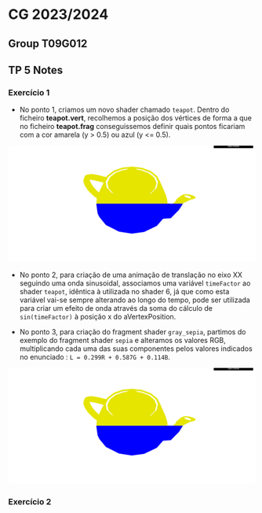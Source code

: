 # CG 2023/2024

## Group T09G012

## TP 5 Notes

### Exercício 1

- No ponto 1, criamos um novo shader chamado `teapot`. Dentro do ficheiro **teapot.vert**, recolhemos a posição dos vértices de forma a que no ficheiro **teapot.frag** conseguissemos definir quais pontos ficariam com a cor amarela (y > 0.5) ou azul (y <= 0.5).

![Screenshot 1](screenshots/cg-t09-g12-tp5-1.png)

- No ponto 2, para criação de uma animação de translação no eixo XX seguindo uma onda sinusoidal, associamos uma variável `timeFactor` ao shader `teapot`, idêntica à utilizada no shader 6, já que como esta variável vai-se sempre alterando ao longo do tempo, pode ser utilizada para criar um efeito de onda através da soma do cálculo de `sin(timeFactor)` à posição x do aVertexPosition.

- No ponto 3, para criação do fragment shader `gray_sepia`, partimos do exemplo do fragment shader `sepia` e alteramos os valores RGB, multiplicando cada uma das suas componentes pelos valores indicados no enunciado : `L = 0.299R + 0.587G + 0.114B`.

![Screenshot 1](screenshots/cg-t09-g12-tp5-1.png)

### Exercício 2
